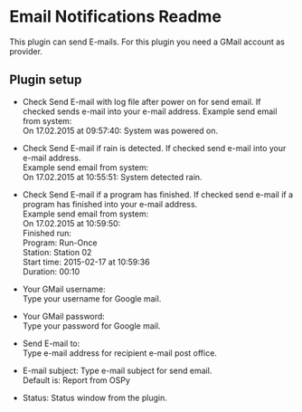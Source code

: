 Email Notifications Readme
====

This plugin can send E-mails. For this plugin you need a GMail account as provider.

Plugin setup
-----------
* Check Send E-mail with log file after power on for send email.
  If checked sends e-mail into your e-mail address.
  Example send email from system:  
  On 17.02.2015 at 09:57:40: System was powered on.  

* Check Send E-mail if rain is detected.
  If checked send e-mail into your e-mail address.  
  Example send email from system:  
  On 17.02.2015 at 10:55:51: System detected rain.

* Check Send E-mail if a program has finished.
  If checked send e-mail if a program has finished into your e-mail address.  
  Example send email from system:  
  On 17.02.2015 at 10:59:50:  
  Finished run:  
  Program: Run-Once  
  Station: Station 02  
  Start time: 2015-02-17 at 10:59:36  
  Duration: 00:10

* Your GMail username:  
  Type your username for Google mail.

* Your GMail password:  
  Type your password for Google mail.

* Send E-mail to:  
  Type e-mail address for recipient e-mail post office.
  
* E-mail subject:
  Type e-mail subject for send email.  
  Default is: Report from OSPy

* Status:
  Status window from the plugin.
  
